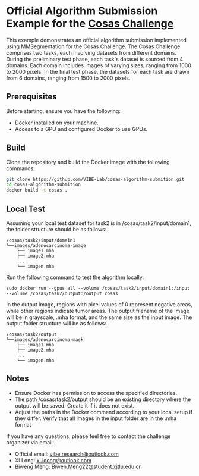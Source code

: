 # Official Algorithm Submission Example for the [Cosas Challenge](https://cosas.grand-challenge.org)

This example demonstrates an official algorithm submission implemented using MMSegmentation for the Cosas Challenge. The Cosas Challenge comprises two tasks, each involving datasets from different domains. During the preliminary test phase, each task's dataset is sourced from 4 domains. Each domain includes images of varying sizes, ranging from 1000 to 2000 pixels. In the final test phase, the datasets for each task are drawn from 6 domains, ranging from 1500 to 2000 pixels.

## Prerequisites

Before starting, ensure you have the following:

- Docker installed on your machine.
- Access to a GPU and configured Docker to use GPUs.

## Build

Clone the repository and build the Docker image with the following commands:

```bash
git clone https://github.com/VIBE-Lab/cosas-algorithm-submition.git
cd cosas-algorithm-submition
docker build -t cosas .
```

## Local Test
Assuming your local test dataset for task2 is in /cosas/task2/input/domain1, the folder structure should be as follows:
```
/cosas/task2/input/domain1
└──images/adenocarcinoma-image
    ├── image1.mha
    ├── image2.mha
    ...
    └── imagen.mha
```

Run the following command to test the algorithm locally:
```
sudo docker run --gpus all --volume /cosas/task2/input/domain1:/input --volume /cosas/task2/output:/output cosas
```

In the output image, regions with pixel values of 0 represent negative areas, while other regions indicate tumor areas. The output filename of the image will be in grayscale, .mha format, and the same size as the input image. The output folder structure will be as follows:
```
/cosas/task2/output
└──images/adenocarcinoma-mask
    ├── image1.mha
    ├── image2.mha
    ...
    └── imagen.mha
```

## Notes
- Ensure Docker has permission to access the specified directories.
- The path /cosas/task2/output should be an existing directory where the output will be saved. Create it if it does not exist.
- Adjust the paths in the Docker command according to your local setup if they differ.
Verify that all images in the input folder are in the .mha format

If you have any questions, please feel free to contact the challenge organizer via email:

- Official email: vibe.research@outlook.com
- Xi Long: xi.loong@outlook.com
- Biweng Meng: Biwen.Meng22@student.xjtlu.edu.cn
